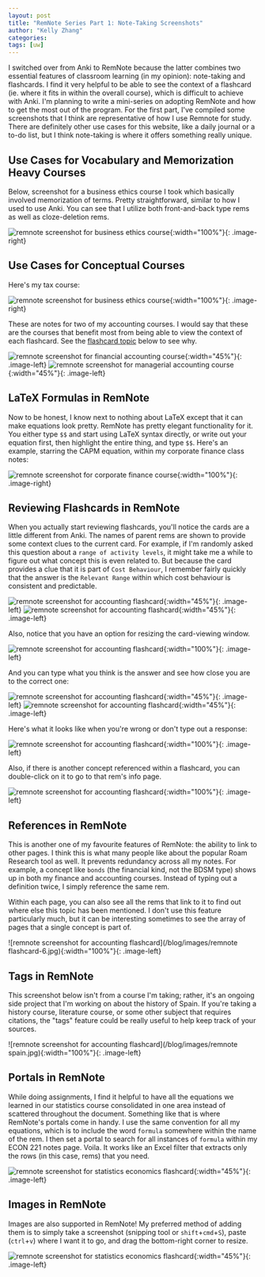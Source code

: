 ```yaml
---
layout: post
title: "RemNote Series Part 1: Note-Taking Screenshots"
author: "Kelly Zhang"
categories:
tags: [uw]
---
```


I switched over from Anki to RemNote because the latter combines two essential features of classroom learning (in my opinion): note-taking and flashcards. I find it very helpful to be able to see the context of a flashcard (ie. where it fits in within the overall course), which is difficult to achieve with Anki. I'm planning to write a mini-series on adopting RemNote and how to get the most out of the program. For the first part, I've compiled some screenshots that I think are representative of how I use Remnote for study. There are definitely other use cases for this website, like a daily journal or a to-do list, but I think note-taking is where it offers something really unique.

## Use Cases for Vocabulary and Memorization Heavy Courses

Below, screenshot for a business ethics course I took which basically involved memorization of terms. Pretty straightforward, similar to how I used to use Anki. You can see that I utilize both front-and-back type rems as well as cloze-deletion rems.

![remnote screenshot for business ethics course](/blog/images/remnote-afm-311.jpg){:width="100%"}{: .image-right}

## Use Cases for Conceptual Courses

Here's my tax course:

![remnote screenshot for business ethics course](/blog/images/remnote-afm-363.jpg){:width="100%"}{: .image-right}

These are notes for two of my accounting courses. I would say that these are the courses that benefit most from being able to view the context of each flashcard. See the [flashcard topic](#reviewing-flashcards-in-remnote) below to see why.

![remnote screenshot for financial accounting course](/blog/images/remnote-afm-391.jpg){:width="45%"}{: .image-left}
![remnote screenshot for managerial accounting course](/blog/images/remnote-afm-481.jpg){:width="45%"}{: .image-left}

## LaTeX Formulas in RemNote

Now to be honest, I know next to nothing about LaTeX except that it can make equations look pretty. RemNote has pretty elegant functionality for it. You either type `$$` and start using LaTeX syntax directly, or write out your equation first, then highlight the entire thing, and type `$$`. Here's an example, starring the CAPM equation, within my corporate finance class notes:

![remnote screenshot for corporate finance course](/blog/images/remnote-afm-373.jpg){:width="100%"}{: .image-right}

## Reviewing Flashcards in RemNote

When you actually start reviewing flashcards, you'll notice the cards are a little different from Anki. The names of parent rems are shown to provide some context clues to the current card. For example, if I'm randomly asked this question about a `range of activity levels`, it might take me a while to figure out what concept this is even related to. But because the card provides a clue that it is part of `Cost Behaviour`, I remember fairly quickly that the answer is the `Relevant Range` within which cost behaviour is consistent and predictable.

![remnote screenshot for accounting flashcard](/blog/images/remnote-flashcard.jpg){:width="45%"}{: .image-left}
![remnote screenshot for accounting flashcard](/blog/images/remnote-flashcard-1.jpg){:width="45%"}{: .image-left}

Also, notice that you have an option for resizing the card-viewing window.

![remnote screenshot for accounting flashcard](/blog/images/remnote-flashcard-2.jpg){:width="100%"}{: .image-left}

And you can type what you think is the answer and see how close you are to the correct one:

![remnote screenshot for accounting flashcard](/blog/images/remnote-flashcard-3.jpg){:width="45%"}{: .image-left}
![remnote screenshot for accounting flashcard](/blog/images/remnote-flashcard-4.jpg){:width="45%"}{: .image-left}

Here's what it looks like when you're wrong or don't type out a response:

![remnote screenshot for accounting flashcard](/blog/images/remnote-flashcard-7.jpg){:width="100%"}{: .image-left}

Also, if there is another concept referenced within a flashcard, you can double-click on it to go to that rem's info page.

![remnote screenshot for accounting flashcard](/blog/images/remnote-flashcard-5.jpg){:width="100%"}{: .image-left}

## References in RemNote

This is another one of my favourite features of RemNote: the ability to link to other pages. I think this is what many people like about the popular Roam Research tool as well. It prevents redundancy across all my notes. For example, a concept like `bonds` (the financial kind, not the BDSM type) shows up in both my finance and accounting courses. Instead of typing out a definition twice, I simply reference the same rem.

Within each page, you can also see all the rems that link to it to find out where else this topic has been mentioned. I don't use this feature particularly much, but it can be interesting sometimes to see the array of pages that a single concept is part of.

![remnote screenshot for accounting flashcard](/blog/images/remnote flashcard-6.jpg){:width="100%"}{: .image-left}

## Tags in RemNote

This screenshot below isn't from a course I'm taking; rather, it's an ongoing side project that I'm working on about the history of Spain. If you're taking a history course, literature course, or some other subject that requires citations, the "tags" feature could be really useful to help keep track of your sources.

![remnote screenshot for accounting flashcard](/blog/images/remnote spain.jpg){:width="100%"}{: .image-left}

## Portals in RemNote

While doing assignments, I find it helpful to have all the equations we learned in our statistics course consolidated in one area instead of scattered throughout the document. Something like that is where RemNote's portals come in handy. I use the same convention for all my equations, which is to include the word `formula` somewhere within the name of the rem. I then set a portal to search for all instances of `formula` within my ECON 221 notes page. Voila. It works like an Excel filter that extracts only the rows (in this case, rems) that you need.

![remnote screenshot for statistics economics flashcard](/blog/images/remnote-econ-221.jpg){:width="45%"}{: .image-left}

## Images in RemNote

Images are also supported in RemNote! My preferred method of adding them is to simply take a screenshot (snipping tool or `shift`+`cmd`+`S`), paste (`ctrl`+`v`) where I want it to go, and drag the bottom-right corner to resize.

![remnote screenshot for statistics economics flashcard](/blog/images/remnote-econ-221-1.jpg){:width="45%"}{: .image-left}
